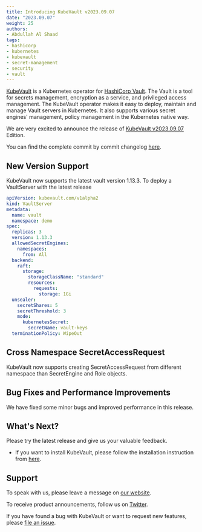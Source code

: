```yaml
---
title: Introducing KubeVault v2023.09.07
date: "2023.09.07"
weight: 25
authors:
- Abdullah Al Shaad
tags:
- hashicorp
- kubernetes
- kubevault
- secret-management
- security
- vault
---
```


[KubeVault](https://kubevault.com) is a Kubernetes operator for [HashiCorp Vault](https://www.vaultproject.io/). The Vault is a tool for secrets management,
encryption as a service, and privileged access management. The KubeVault operator makes it easy to deploy, maintain and manage Vault servers in Kubernetes.
It also supports various secret engines' management, policy management in the Kubernetes native way.

We are very excited to announce the release of [KubeVault v2023.09.07](https://kubevault.com/docs/v2023.09.07/setup/) Edition.

You can find the complete commit by commit changelog [here](https://github.com/kubevault/CHANGELOG/blob/master/releases/v2023.09.07/README.md).


## New Version Support

KubeVault now supports the latest vault version 1.13.3. To deploy a VaultServer with the latest release
````yaml
apiVersion: kubevault.com/v1alpha2
kind: VaultServer
metadata:
  name: vault
  namespace: demo
spec:
  replicas: 3
  version: 1.13.3
  allowedSecretEngines:
    namespaces:
      from: All
  backend:
    raft:
      storage:
        storageClassName: "standard"
        resources:
          requests:
            storage: 1Gi
  unsealer:
    secretShares: 5
    secretThreshold: 3
    mode:
      kubernetesSecret:
        secretName: vault-keys
  terminationPolicy: WipeOut
````

## Cross Namespace SecretAccessRequest
KubeVault now supports creating SecretAccessRequest from different namespace than SecretEngine and Role objects.

## Bug Fixes and Performance Improvements
We have fixed some minor bugs and improved performance in this release.

## What's Next?

Please try the latest release and give us your valuable feedback.

- If you want to install KubeVault, please follow the installation instruction from [here](https://kubevault.com/docs/v2023.03.03/setup).

## Support

To speak with us, please leave a message on [our website](https://appscode.com/contact/).

To receive product announcements, follow us on [Twitter](https://twitter.com/KubeVault).

If you have found a bug with KubeVault or want to request new features, please [file an issue](https://github.com/kubevault/project/issues/new).
